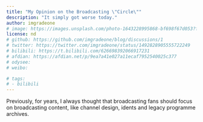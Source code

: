 ```yaml
---
title: "My Opinion on the Broadcasting \"Circle\""
description: "It simply got worse today."
author: imgradeone
# image: https://images.unsplash.com/photo-1643228995868-bf698f67d053?fm=jpg&w=1080
license: nd
# github: https://github.com/imgradeone/blog/discussions/1
# twitter: https://twitter.com/imgradeone/status/1492828905555722249
# bilibili: https://t.bilibili.com/626698392066917231
# afdian: https://afdian.net/p/9ea7a41e027a11ecaf7952540025c377
# odysee: 
# weibo: 

# tags:
# - bilibili
---
```


Previously, for years, I always thought that broadcasting fans should focus on broadcasting content, like channel design, idents and legacy programme archives. 

